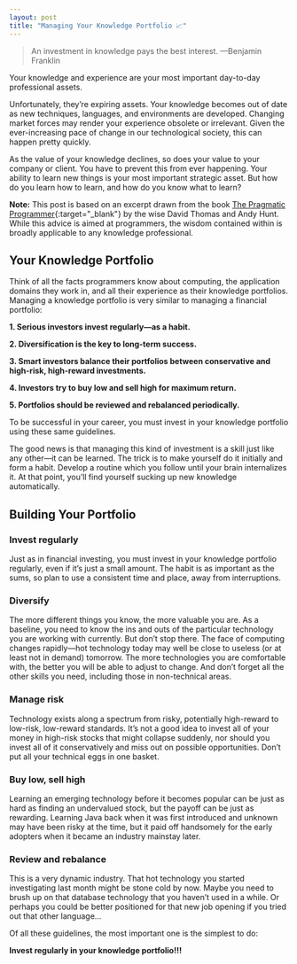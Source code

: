 ```yaml
---
layout: post
title: "Managing Your Knowledge Portfolio 📈"
---
```


> An investment in knowledge pays the best interest. —Benjamin Franklin

Your knowledge and experience are your most important day-to-day professional assets.

Unfortunately, they’re expiring assets. Your knowledge becomes out of date as new techniques, languages, and environments are developed. Changing market forces may render your experience obsolete or irrelevant. Given the ever-increasing pace of change in our technological society, this can happen pretty quickly.

As the value of your knowledge declines, so does your value to your company or client. You have to prevent this from ever happening. Your ability to learn new things is your most important strategic asset. But how do you learn how to learn, and how do you know what to learn?

**Note:** This post is based on an excerpt drawn from the book [The Pragmatic Programmer](https://www.amazon.ca/Pragmatic-Programmer-journey-mastery-Anniversary-dp-0135957052/dp/0135957052/ref=dp_ob_title_bk){:target="\_blank"} by the wise David Thomas and Andy Hunt. While this advice is aimed at programmers, the wisdom contained within is broadly applicable to any knowledge professional.

## Your Knowledge Portfolio

Think of all the facts programmers know about computing, the application domains they work in, and all their experience as their knowledge portfolios. Managing a knowledge portfolio is very similar to managing a financial portfolio:

**1. Serious investors invest regularly—as a habit.**

**2. Diversification is the key to long-term success.**

**3. Smart investors balance their portfolios between conservative and high-risk, high-reward investments.**

**4. Investors try to buy low and sell high for maximum return.**

**5. Portfolios should be reviewed and rebalanced periodically.**

To be successful in your career, you must invest in your knowledge portfolio using these same guidelines.

The good news is that managing this kind of investment is a skill just like any other—it can be learned. The trick is to make yourself do it initially and form a habit. Develop a routine which you follow until your brain internalizes it. At that point, you’ll find yourself sucking up new knowledge automatically.

## Building Your Portfolio

### Invest regularly

Just as in financial investing, you must invest in your knowledge portfolio regularly, even if it’s just a small amount. The habit is as important as the sums, so plan to use a consistent time and place, away from interruptions.

### Diversify

The more different things you know, the more valuable you are. As a baseline, you need to know the ins and outs of the particular technology you are working with currently. But don’t stop there. The face of computing changes rapidly—hot technology today may well be close to useless (or at least not in demand) tomorrow. The more technologies you are comfortable with, the better you will be able to adjust to change. And don’t forget all the other skills you need, including those in non-technical areas.

### Manage risk

Technology exists along a spectrum from risky, potentially high-reward to low-risk, low-reward standards. It’s not a good idea to invest all of your money in high-risk stocks that might collapse suddenly, nor should you invest all of it conservatively and miss out on possible opportunities. Don’t put all your technical eggs in one basket.

### Buy low, sell high

Learning an emerging technology before it becomes popular can be just as hard as finding an undervalued stock, but the payoff can be just as rewarding. Learning Java back when it was first introduced and unknown may have been risky at the time, but it paid off handsomely for the early adopters when it became an industry mainstay later.

### Review and rebalance

This is a very dynamic industry. That hot technology you started investigating last month might be stone cold by now. Maybe you need to brush up on that database technology that you haven’t used in a while. Or perhaps you could be better positioned for that new job opening if you tried out that other language...

Of all these guidelines, the most important one is the simplest to do:

**Invest regularly in your knowledge portfolio!!!**
